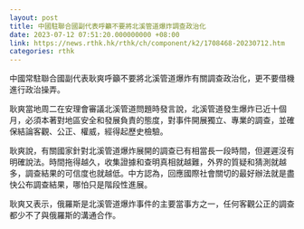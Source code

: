 ```yaml
---
layout: post
title: 中國駐聯合國副代表呼籲不要將北溪管道爆炸調查政治化
date: 2023-07-12 07:51:20.000000000 +08:00
link: https://news.rthk.hk/rthk/ch/component/k2/1708468-20230712.htm
categories: rthk
---
```


中國常駐聯合國副代表耿爽呼籲不要將北溪管道爆炸有關調查政治化，更不要借機進行政治操弄。 

耿爽當地周二在安理會審議北溪管道問題時發言說，北溪管道發生爆炸已近十個月，必須本著對地區安全和發展負責的態度，對事件開展獨立、專業的調查，並確保結論客觀、公正、權威，經得起歷史檢驗。 

耿爽說，有關國家針對北溪管道爆炸展開的調查已有相當長一段時間，但遲遲沒有明確說法。時間拖得越久，收集證據和查明真相就越難，外界的質疑和猜測就越多，調查結果的可信度也就越低。中方認為，回應國際社會關切的最好辦法就是盡快公布調查結果，哪怕只是階段性進展。 

耿爽又表示，俄羅斯是北溪管道爆炸事件的主要當事方之一，任何客觀公正的調查都少不了與俄羅斯的溝通合作。
